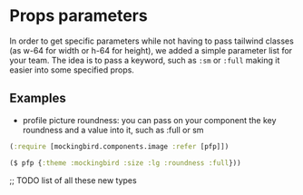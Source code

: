 # Props parameters

In order to get specific parameters while not having to pass tailwind classes (as w-64 for width or h-64 for height), we added a simple parameter list for your team. The idea is to pass a keyword, such as `:sm` or `:full` making it easier into some specified props. 

## Examples
- profile picture roundness:
you can pass on your component the key roundness and a value into it, such as :full or sm

``` clojure
(:require [mockingbird.components.image :refer [pfp]])

($ pfp {:theme :mockingbird :size :lg :roundness :full}))

```

;; TODO list of all these new types
